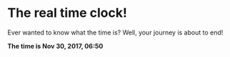 # The real time clock!

Ever wanted to know what the time is? Well, your journey is about to end!

**The time is Nov 30, 2017, 06:50**
